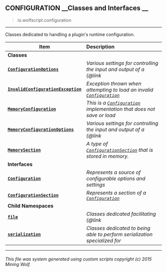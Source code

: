 ## CONFIGURATION __Classes and Interfaces __

>io.wolfscript.configuration

---

Classes dedicated to handling a plugin's runtime configuration.

Item | Description   
--- | :--- 
__Classes__|
__[`ConfigurationOptions`](ConfigurationOptions.md)__ | _Various settings for controlling the input and output of a {@link_ 
__[`InvalidConfigurationException`](InvalidConfigurationException.md)__ | _Exception thrown when attempting to load an invalid [`Configuration`](Configuration.md)_ 
__[`MemoryConfiguration`](MemoryConfiguration.md)__ | _This is a [`Configuration`](Configuration.md) implementation that does not save or load_ 
__[`MemoryConfigurationOptions`](MemoryConfigurationOptions.md)__ | _Various settings for controlling the input and output of a {@link_ 
__[`MemorySection`](MemorySection.md)__ | _A type of [`ConfigurationSection`](ConfigurationSection.md) that is stored in memory._ 
__Interfaces__|
__[`Configuration`](Configuration.md)__ | _Represents a source of configurable options and settings_ 
__[`ConfigurationSection`](ConfigurationSection.md)__ | _Represents a section of a [`Configuration`](Configuration.md)_ 
__Child Namespaces__|
__[`file`](file\0.md)__ | _Classes dedicated facilitating {@link_ 
__[`serialization`](serialization\0.md)__ | _Classes dedicated to being able to perform serialization specialized for_ 



---



###### This file was system generated using custom scripts copyright (c) 2015 Mining Wolf.
	

